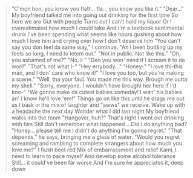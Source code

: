 >"C'mon hon, you know you flatt... fla... you know you like it."
>"Dear..."
>My boyfriend talked me into going out drinking for the first time
>So here we are
>Out with people
>Turns out I can't hold my liquor
>Or I overestimated how much I could take
>And I'm a textbook sentimental drunk
>I've been spending what seems like hours gushing about how much I love him and crying over how I don't deserve him
>"You can't say you don feel da same way," I continue. "An I been bottling up my feels so long, I need to letem out."
>"Not in public. Not like this."
>"Oh, you ashamed of me?"
>"No, I-"
>"Den you won' mind if I scream it to da worl!"
>"That's not what I-"
>"Hey errybody..."
>"Honey-"
>"I love thi-this man, and I don' care who know it!"
>"I love you too, but you're making a scene."
>"Well, tha your faul. You made me this way. Brough me outta my shell."
>"Sorry, everyone. I wouldn't have brought her here if I'd kno-"
>"We gonna make da cutest babies someday! I wan' his babies an' I know he'll love 'em!"
>Things go on like this until he drags me out as I bask in the mix of laughter and "awws" we receive.
>Wake up with a headache the next day
>Wonder what I did last night
>My boyfriend walks into the room
>"Hangover, huh?"
>That's right
>I went out drinking with him
>Still don't remember what happened
>...Did I do anything bad?
>"Honey... please tell me I didn't do anything I'm gonna regret."
>"That depends," he says, bringing me a glass of water. "Would you regret screaming and rambling to complete strangers about how much you love me?"
>I flush beet red
>Mix of embarrassment and relief
>Kami, I need to learn to pace myself
>And develop some alcohol tolerance
>Still... it could've been far worse
>And I'm sure he appreciates it, deep down
